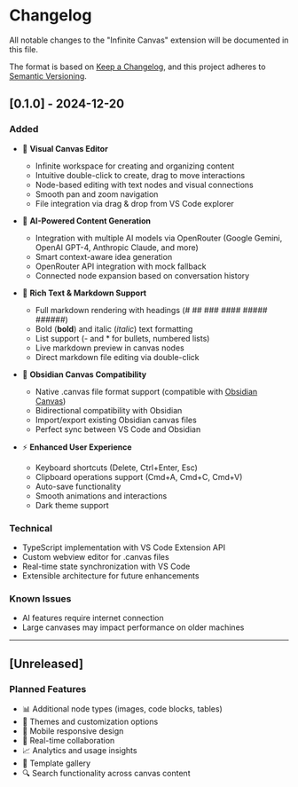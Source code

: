 # Changelog

All notable changes to the "Infinite Canvas" extension will be documented in this file.

The format is based on [Keep a Changelog](https://keepachangelog.com/en/1.0.0/),
and this project adheres to [Semantic Versioning](https://semver.org/spec/v2.0.0.html).

## [0.1.0] - 2024-12-20

### Added
- 🎨 **Visual Canvas Editor**
  - Infinite workspace for creating and organizing content
  - Intuitive double-click to create, drag to move interactions
  - Node-based editing with text nodes and visual connections
  - Smooth pan and zoom navigation
  - File integration via drag & drop from VS Code explorer

- 🤖 **AI-Powered Content Generation**
  - Integration with multiple AI models via OpenRouter (Google Gemini, OpenAI GPT-4, Anthropic Claude, and more)
  - Smart context-aware idea generation
  - OpenRouter API integration with mock fallback
  - Connected node expansion based on conversation history

- 📝 **Rich Text & Markdown Support**
  - Full markdown rendering with headings (# ## ### #### ##### ######)
  - Bold (**bold**) and italic (*italic*) text formatting
  - List support (- and * for bullets, numbered lists)
  - Live markdown preview in canvas nodes
  - Direct markdown file editing via double-click

- 🔗 **Obsidian Canvas Compatibility**
  - Native .canvas file format support (compatible with [Obsidian Canvas](https://obsidian.md/canvas))
  - Bidirectional compatibility with Obsidian
  - Import/export existing Obsidian canvas files
  - Perfect sync between VS Code and Obsidian

- ⚡ **Enhanced User Experience**
  - Keyboard shortcuts (Delete, Ctrl+Enter, Esc)
  - Clipboard operations support (Cmd+A, Cmd+C, Cmd+V)
  - Auto-save functionality
  - Smooth animations and interactions
  - Dark theme support

### Technical
- TypeScript implementation with VS Code Extension API
- Custom webview editor for .canvas files
- Real-time state synchronization with VS Code
- Extensible architecture for future enhancements

### Known Issues
- AI features require internet connection
- Large canvases may impact performance on older machines

---

## [Unreleased]

### Planned Features
- 📊 Additional node types (images, code blocks, tables)
- 🎨 Themes and customization options
- 📱 Mobile responsive design
- 🔄 Real-time collaboration
- 📈 Analytics and usage insights
- 🎯 Template gallery
- 🔍 Search functionality across canvas content